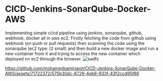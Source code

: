 # CICD-Jenkins-SonarQube-Docker-AWS
Implementing simple ci/cd pipeline using jenkins, sonarqube, github, webhook, docker all in aws ec2.
Firstly fetching the code from github using webhook (on push or pull requests) then scanning the code using the sonarqube (ec2 type: t2 small) and then build a new docker image and run a new container from it and trying to access the new container which deployed on ec2 through the browser.
![sadfs](https://github.com/mohamedsamirspot/CICD-Jenkins-SonarQube-Docker-AWS/assets/71722372/5b00b356-2503-4b44-b072-efd2f0804c6b)


https://github.com/mohamedsamirspot/CICD-Jenkins-SonarQube-Docker-AWS/assets/71722372/575b30dc-8729-4eb8-933f-43f2ccd95f86
